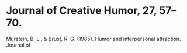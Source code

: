 # Journal of Creative Humor, 27, 57–70.

Murstein, B. L., & Brust, R. G. (1985). Humor and interpersonal attraction. Journal of